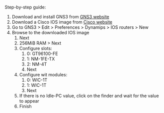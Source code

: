 Step-by-step guide:

1. Download and install GNS3 from [GNS3 website](https://www.gns3.com/software/download)
2. Download a Cisco IOS image from [Cisco website](https://software.cisco.com/download/home)
3. Go to GNS3 > Edit > Preferences > Dynamips > IOS routers > New
4. Browse to the downloaded IOS image
   1. Next
   2. 256MiB RAM > Next
   3. Configure slots:
      1. 0: GT96100-FE
      2. 1: NM-1FE-TX
      3. 2: NM-4T
      4. Next
   4. Configure wit modules:
      1. 0: WIC-1T
      2. 1: WIC-1T
      3. Next
   5. If there is no Idle-PC value, click on the finder and wait for the value to appear
   6. Finish
